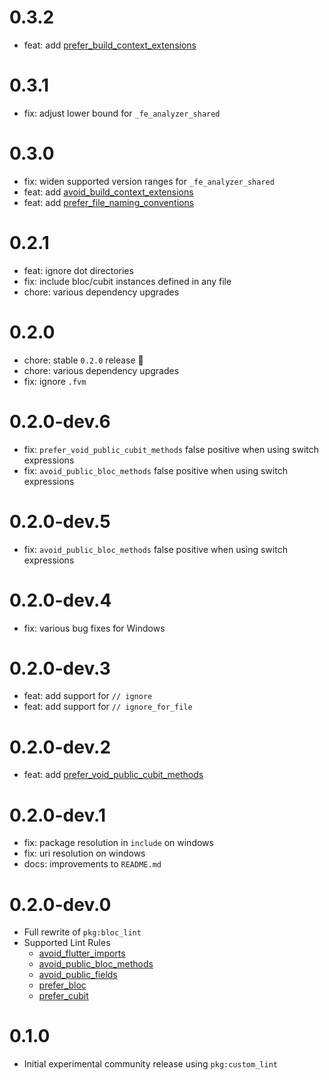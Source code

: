# 0.3.2

- feat: add [prefer_build_context_extensions](https://bloclibrary.dev/lint-rules/prefer_build_context_extensions)

# 0.3.1

- fix: adjust lower bound for `_fe_analyzer_shared`

# 0.3.0

- fix: widen supported version ranges for `_fe_analyzer_shared`
- feat: add [avoid_build_context_extensions](https://bloclibrary.dev/lint-rules/avoid_build_context_extensions)
- feat: add [prefer_file_naming_conventions](https://bloclibrary.dev/lint-rules/prefer_file_naming_conventions)

# 0.2.1

- feat: ignore dot directories
- fix: include bloc/cubit instances defined in any file
- chore: various dependency upgrades

# 0.2.0

- chore: stable `0.2.0` release 🎉
- chore: various dependency upgrades
- fix: ignore `.fvm`

# 0.2.0-dev.6

- fix: `prefer_void_public_cubit_methods` false positive when using switch expressions
- fix: `avoid_public_bloc_methods` false positive when using switch expressions

# 0.2.0-dev.5

- fix: `avoid_public_bloc_methods` false positive when using switch expressions

# 0.2.0-dev.4

- fix: various bug fixes for Windows

# 0.2.0-dev.3

- feat: add support for `// ignore`
- feat: add support for `// ignore_for_file`

# 0.2.0-dev.2

- feat: add [prefer_void_public_cubit_methods](https://bloclibrary.dev/lint-rules/prefer_void_public_cubit_methods)

# 0.2.0-dev.1

- fix: package resolution in `include` on windows
- fix: uri resolution on windows
- docs: improvements to `README.md`

# 0.2.0-dev.0

- Full rewrite of `pkg:bloc_lint`
- Supported Lint Rules
  - [avoid_flutter_imports](https://bloclibrary.dev/lint-rules/avoid_flutter_imports)
  - [avoid_public_bloc_methods](https://bloclibrary.dev/lint-rules/avoid_public_bloc_methods)
  - [avoid_public_fields](https://bloclibrary.dev/lint-rules/avoid_public_fields)
  - [prefer_bloc](https://bloclibrary.dev/lint-rules/prefer_bloc)
  - [prefer_cubit](https://bloclibrary.dev/lint-rules/prefer_cubit)

# 0.1.0

- Initial experimental community release using `pkg:custom_lint`
